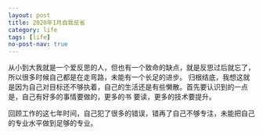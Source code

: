 ```yaml
---
layout: post
title: 2020年1月自我反省
category: life
tags: [life]
no-post-nav: true
---
```


从小到大我就是一个爱反思的人，但也有一个致命的缺点，就是反思过后就忘了，所以很多时候自己都是在走弯路，未能有一个长足的进步。
归根结底，我想这就是因为自己对目标还不够执着，自己的生活还是有些懒散。首先要认识到的一点是，自己有好多的事情要做的，更多的书
要读，更多的技术要提升。

回顾工作的这七年时间，自己犯了很多的错误，错再了自己不够专注，未能把自己的专业水平做到足够的专业。

